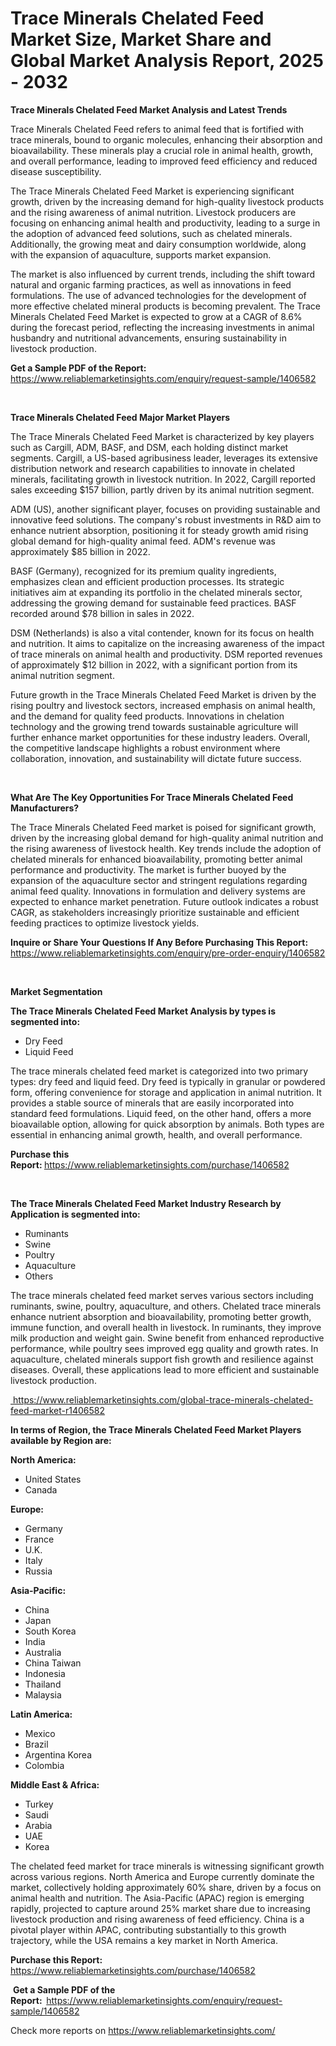 <p><h1>Trace Minerals Chelated Feed Market Size, Market Share and Global Market Analysis Report, 2025 - 2032</h1></p><p><strong>Trace Minerals Chelated Feed Market Analysis and Latest Trends</strong></p>
<p><p>Trace Minerals Chelated Feed refers to animal feed that is fortified with trace minerals, bound to organic molecules, enhancing their absorption and bioavailability. These minerals play a crucial role in animal health, growth, and overall performance, leading to improved feed efficiency and reduced disease susceptibility. </p><p>The Trace Minerals Chelated Feed Market is experiencing significant growth, driven by the increasing demand for high-quality livestock products and the rising awareness of animal nutrition. Livestock producers are focusing on enhancing animal health and productivity, leading to a surge in the adoption of advanced feed solutions, such as chelated minerals. Additionally, the growing meat and dairy consumption worldwide, along with the expansion of aquaculture, supports market expansion.</p><p>The market is also influenced by current trends, including the shift toward natural and organic farming practices, as well as innovations in feed formulations. The use of advanced technologies for the development of more effective chelated mineral products is becoming prevalent. The Trace Minerals Chelated Feed Market is expected to grow at a CAGR of 8.6% during the forecast period, reflecting the increasing investments in animal husbandry and nutritional advancements, ensuring sustainability in livestock production.</p></p>
<p><strong>Get a Sample PDF of the Report:&nbsp;</strong> <a href="https://www.reliablemarketinsights.com/enquiry/request-sample/1406582?utm_campaign=3498&utm_medium=2&utm_source=Github&utm_content=ia&utm_term=23032025&utm_id=trace-minerals-chelated-feed">https://www.reliablemarketinsights.com/enquiry/request-sample/1406582</a></p>
<p>&nbsp;</p>
<p><strong>Trace Minerals Chelated Feed Major Market Players</strong></p>
<p><p>The Trace Minerals Chelated Feed Market is characterized by key players such as Cargill, ADM, BASF, and DSM, each holding distinct market segments. Cargill, a US-based agribusiness leader, leverages its extensive distribution network and research capabilities to innovate in chelated minerals, facilitating growth in livestock nutrition. In 2022, Cargill reported sales exceeding $157 billion, partly driven by its animal nutrition segment.</p><p>ADM (US), another significant player, focuses on providing sustainable and innovative feed solutions. The company's robust investments in R&D aim to enhance nutrient absorption, positioning it for steady growth amid rising global demand for high-quality animal feed. ADM's revenue was approximately $85 billion in 2022.</p><p>BASF (Germany), recognized for its premium quality ingredients, emphasizes clean and efficient production processes. Its strategic initiatives aim at expanding its portfolio in the chelated minerals sector, addressing the growing demand for sustainable feed practices. BASF recorded around $78 billion in sales in 2022.</p><p>DSM (Netherlands) is also a vital contender, known for its focus on health and nutrition. It aims to capitalize on the increasing awareness of the impact of trace minerals on animal health and productivity. DSM reported revenues of approximately $12 billion in 2022, with a significant portion from its animal nutrition segment.</p><p>Future growth in the Trace Minerals Chelated Feed Market is driven by the rising poultry and livestock sectors, increased emphasis on animal health, and the demand for quality feed products. Innovations in chelation technology and the growing trend towards sustainable agriculture will further enhance market opportunities for these industry leaders. Overall, the competitive landscape highlights a robust environment where collaboration, innovation, and sustainability will dictate future success.</p></p>
<p>&nbsp;</p>
<p><strong>What Are The Key Opportunities For Trace Minerals Chelated Feed Manufacturers?</strong></p>
<p><p>The Trace Minerals Chelated Feed market is poised for significant growth, driven by the increasing global demand for high-quality animal nutrition and the rising awareness of livestock health. Key trends include the adoption of chelated minerals for enhanced bioavailability, promoting better animal performance and productivity. The market is further buoyed by the expansion of the aquaculture sector and stringent regulations regarding animal feed quality. Innovations in formulation and delivery systems are expected to enhance market penetration. Future outlook indicates a robust CAGR, as stakeholders increasingly prioritize sustainable and efficient feeding practices to optimize livestock yields.</p></p>
<p><strong>Inquire or Share Your Questions If Any Before Purchasing This Report:</strong> <a href="https://www.reliablemarketinsights.com/enquiry/pre-order-enquiry/1406582?utm_campaign=3498&utm_medium=2&utm_source=Github&utm_content=ia&utm_term=23032025&utm_id=trace-minerals-chelated-feed">https://www.reliablemarketinsights.com/enquiry/pre-order-enquiry/1406582</a></p>
<p>&nbsp;</p>
<p><strong>Market Segmentation</strong></p>
<p><strong>The Trace Minerals Chelated Feed Market Analysis by types is segmented into:</strong></p>
<p><ul><li>Dry Feed</li><li>Liquid Feed</li></ul></p>
<p><p>The trace minerals chelated feed market is categorized into two primary types: dry feed and liquid feed. Dry feed is typically in granular or powdered form, offering convenience for storage and application in animal nutrition. It provides a stable source of minerals that are easily incorporated into standard feed formulations. Liquid feed, on the other hand, offers a more bioavailable option, allowing for quick absorption by animals. Both types are essential in enhancing animal growth, health, and overall performance.</p></p>
<p><strong>Purchase this Report:&nbsp;</strong><a href="https://www.reliablemarketinsights.com/purchase/1406582?utm_campaign=3498&utm_medium=2&utm_source=Github&utm_content=ia&utm_term=23032025&utm_id=trace-minerals-chelated-feed">https://www.reliablemarketinsights.com/purchase/1406582</a></p>
<p>&nbsp;</p>
<p><strong>The Trace Minerals Chelated Feed Market Industry Research by Application is segmented into:</strong></p>
<p><ul><li>Ruminants</li><li>Swine</li><li>Poultry</li><li>Aquaculture</li><li>Others</li></ul></p>
<p><p>The trace minerals chelated feed market serves various sectors including ruminants, swine, poultry, aquaculture, and others. Chelated trace minerals enhance nutrient absorption and bioavailability, promoting better growth, immune function, and overall health in livestock. In ruminants, they improve milk production and weight gain. Swine benefit from enhanced reproductive performance, while poultry sees improved egg quality and growth rates. In aquaculture, chelated minerals support fish growth and resilience against diseases. Overall, these applications lead to more efficient and sustainable livestock production.</p></p>
<p><a href="https://www.reliablemarketinsights.com/global-trace-minerals-chelated-feed-market-r1406582?utm_campaign=3498&utm_medium=2&utm_source=Github&utm_content=ia&utm_term=23032025&utm_id=trace-minerals-chelated-feed">&nbsp;https://www.reliablemarketinsights.com/global-trace-minerals-chelated-feed-market-r1406582</a></p>
<p><strong>In terms of Region, the Trace Minerals Chelated Feed Market Players available by Region are:</strong></p>
<p>
    <p> <strong> North America: </strong>
        <ul>
            <li>United States</li>
            <li>Canada</li>
        </ul>
        </p> 
    <p> <strong> Europe: </strong>
        <ul>
            <li>Germany</li>
            <li>France</li>
            <li>U.K.</li>
            <li>Italy</li>
            <li>Russia</li>
        </ul>
        </p> 
    <p> <strong> Asia-Pacific: </strong>
        <ul>
            <li>China</li>
            <li>Japan</li>
            <li>South Korea</li>
            <li>India</li>
            <li>Australia</li>
            <li>China Taiwan</li>
            <li>Indonesia</li>
            <li>Thailand</li>
            <li>Malaysia</li>
        </ul>
        </p> 
    <p> <strong> Latin America: </strong>
        <ul>
            <li>Mexico</li>
            <li>Brazil</li>
            <li>Argentina Korea</li>
            <li>Colombia</li>
        </ul>
        </p> 
    <p> <strong> Middle East & Africa: </strong>
        <ul>
            <li>Turkey</li>
            <li>Saudi</li>
            <li>Arabia</li>
            <li>UAE</li>
            <li>Korea</li>
        </ul>
    </p>
    </p>
<p><p>The chelated feed market for trace minerals is witnessing significant growth across various regions. North America and Europe currently dominate the market, collectively holding approximately 60% share, driven by a focus on animal health and nutrition. The Asia-Pacific (APAC) region is emerging rapidly, projected to capture around 25% market share due to increasing livestock production and rising awareness of feed efficiency. China is a pivotal player within APAC, contributing substantially to this growth trajectory, while the USA remains a key market in North America.</p></p>
<p><strong>Purchase this Report: </strong><a href="https://www.reliablemarketinsights.com/purchase/1406582?utm_campaign=3498&utm_medium=2&utm_source=Github&utm_content=ia&utm_term=23032025&utm_id=trace-minerals-chelated-feed">https://www.reliablemarketinsights.com/purchase/1406582</a></p>
<p>&nbsp;<strong>Get a Sample PDF of the Report:&nbsp;&nbsp;</strong><a href="https://www.reliablemarketinsights.com/enquiry/request-sample/1406582?utm_campaign=3498&utm_medium=2&utm_source=Github&utm_content=ia&utm_term=23032025&utm_id=trace-minerals-chelated-feed">https://www.reliablemarketinsights.com/enquiry/request-sample/1406582</a></p>
<p><strong></strong></p>
<p>Check more reports on <a href="https://www.reliablemarketinsights.com/?utm_campaign=3498&utm_medium=2&utm_source=Github&utm_content=ia&utm_term=23032025&utm_id=trace-minerals-chelated-feed">https://www.reliablemarketinsights.com/</a></p>